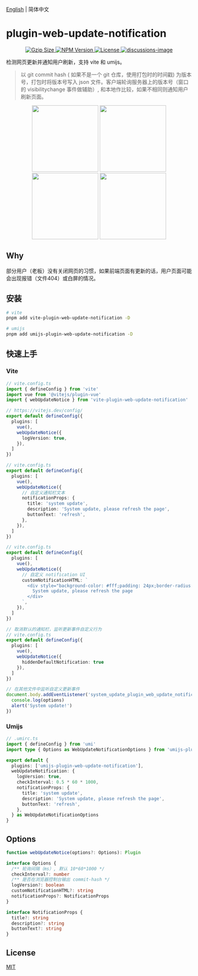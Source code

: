 [English](./README.md) | 简体中文

# plugin-web-update-notification
<p align="center">
    <a href="https://unpkg.com/browse/vite-plugin-web-update-notification/dist/webUpdateNoticeInjectScript.js">
      <img src="https://img.badgesize.io/https://unpkg.com/vite-plugin-web-update-notification/dist/webUpdateNoticeInjectScript.js?compression=gzip&style=flat-square" alt="Gzip Size" />
    </a>
    <a href="https://www.npmjs.com/package/vite-plugin-web-update-notification">
      <img src="https://img.shields.io/npm/v/vite-plugin-web-update-notification.svg?style=flat-square&colorB=51C838" alt="NPM Version" />
    </a>
    <a href="https://github.com/GreatAuk/vite-plugin-web-update-notification/blob/master/LICENSE">
      <img src="https://img.shields.io/badge/license-MIT-brightgreen.svg?style=flat-square" alt="License" />
    </a>
    <a href="https://github.com/GreatAuk/vite-plugin-web-update-notification/discussions">
      <img src="https://img.shields.io/badge/discussions-on%20github-blue?style=flat-square&colorB=51C838" alt="discussions-image" />
    </a>
    <br>
</p>

检测网页更新并通知用户刷新，支持 vite 和 umijs。

> 以 git commit hash ( 如果不是一个 git 仓库，使用打包时的时间戳) 为版本号，打包时将版本号写入 json 文件。客户端轮询服务器上的版本号（窗口的 visibilitychange 事件做辅助）, 和本地作比较，如果不相同则通知用户刷新页面。

<p align="center">
  <img width="180" src="https://raw.githubusercontent.com/GreatAuk/plugin-web-update-notification/master/images/vue_example.webp">
  <img width="180" src="https://raw.githubusercontent.com/GreatAuk/plugin-web-update-notification/master/images/react_example.webp">
  <img width="180" src="https://raw.githubusercontent.com/GreatAuk/plugin-web-update-notification/master/images/svelte_example.webp">
  <img width="180" src="https://raw.githubusercontent.com/GreatAuk/plugin-web-update-notification/master/images/react_umi_example.webp">
</p>

## Why
部分用户（老板）没有关闭网页的习惯，如果前端页面有更新的话，用户页面可能会出现报错（文件404）或白屏的情况。

## 安装

```bash
# vite
pnpm add vite-plugin-web-update-notification -D

# umijs
pnpm add umijs-plugin-web-update-notification -D
```

## 快速上手

### Vite

```ts
// vite.config.ts
import { defineConfig } from 'vite'
import vue from '@vitejs/plugin-vue'
import { webUpdateNotice } from 'vite-plugin-web-update-notification'

// https://vitejs.dev/config/
export default defineConfig({
  plugins: [
    vue(),
    webUpdateNotice({
      logVersion: true,
    }),
  ]
})
```

```ts
// vite.config.ts
export default defineConfig({
  plugins: [
    vue(),
    webUpdateNotice({
      // 自定义通知栏文本
      notificationProps: {
        title: 'system update',
        description: 'System update, please refresh the page',
        buttonText: 'refresh',
      },
    }),
  ]
})
```

```ts
// vite.config.ts
export default defineConfig({
  plugins: [
    vue(),
    webUpdateNotice({
      // 自定义 notification UI
      customNotificationHTML: `
        <div style="background-color: #fff;padding: 24px;border-radius: 4px;position: fixed;top: 24px;right: 24px;border: 1px solid;">
          System update, please refresh the page
        </div>
      `,
    }),
  ]
})
```

```ts
// 取消默认的通知栏，监听更新事件自定义行为
// vite.config.ts
export default defineConfig({
  plugins: [
    vue(),
    webUpdateNotice({
      hiddenDefaultNotification: true
    }),
  ]
})

// 在其他文件中监听自定义更新事件
document.body.addEventListener('system_update_plugin_web_update_notification', (options) => {
  console.log(options)
  alert('System update!')
})
```

### Umijs

```ts
// .umirc.ts
import { defineConfig } from 'umi'
import type { Options as WebUpdateNotificationOptions } from 'umijs-plugin-web-update-notification'

export default {
  plugins: ['umijs-plugin-web-update-notification'],
  webUpdateNotification: {
    logVersion: true,
    checkInterval: 0.5 * 60 * 1000,
    notificationProps: {
      title: 'system update',
      description: 'System update, please refresh the page',
      buttonText: 'refresh',
    },
  } as WebUpdateNotificationOptions
}
```

## Options

```ts
function webUpdateNotice(options?: Options): Plugin

interface Options {
  /** 轮询间隔（ms）, 默认 10*60*1000 */
  checkInterval?: number
  /** 是否在浏览器控制台输出 commit-hash */
  logVersion?: boolean
  customNotificationHTML?: string
  notificationProps?: NotificationProps
}

interface NotificationProps {
  title?: string
  description?: string
  buttonText?: string
}
```

## License

[MIT](./LICENSE)
